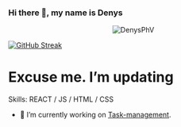 <!-- @format -->

### Hi there 👋, my name is Denys

<p align="center"> <img src="https://github-readme-stats.vercel.app/api?username=DenysPhV&show_icons=true&theme=gotham" alt="DenysPhV" /></p>

[![GitHub Streak](http://github-readme-streak-stats.herokuapp.com?user=DenysPhV&theme=react&date_format=j%20M%5B%20Y%5D)](https://git.io/streak-stats)

# Excuse me. I’m updating

Skills: REACT / JS / HTML / CSS

- 🔭 I’m currently working on [Task-management](https://github.com/DenysPhV/Task-management).
